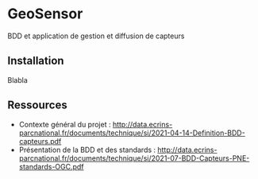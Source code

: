 # GeoSensor

BDD et application de gestion et diffusion de capteurs

## Installation

Blabla

## Ressources

- Contexte général du projet : http://data.ecrins-parcnational.fr/documents/technique/si/2021-04-14-Definition-BDD-capteurs.pdf
- Présentation de la BDD et des standards : http://data.ecrins-parcnational.fr/documents/technique/si/2021-07-BDD-Capteurs-PNE-standards-OGC.pdf
